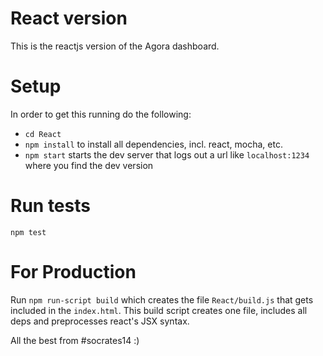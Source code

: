 # React version
This is the reactjs version of the Agora dashboard.

# Setup
In order to get this running do the following:
- `cd React` 
- `npm install` to install all dependencies, incl. react, mocha, etc.
- `npm start` starts the dev server that logs out a url like `localhost:1234` where you find the dev version

# Run tests
`npm test`

# For Production
Run `npm run-script build` which creates the file `React/build.js` that gets included in the `index.html`.
This build script creates one file, includes all deps and preprocesses react's JSX syntax.


All the best from #socrates14 :)

